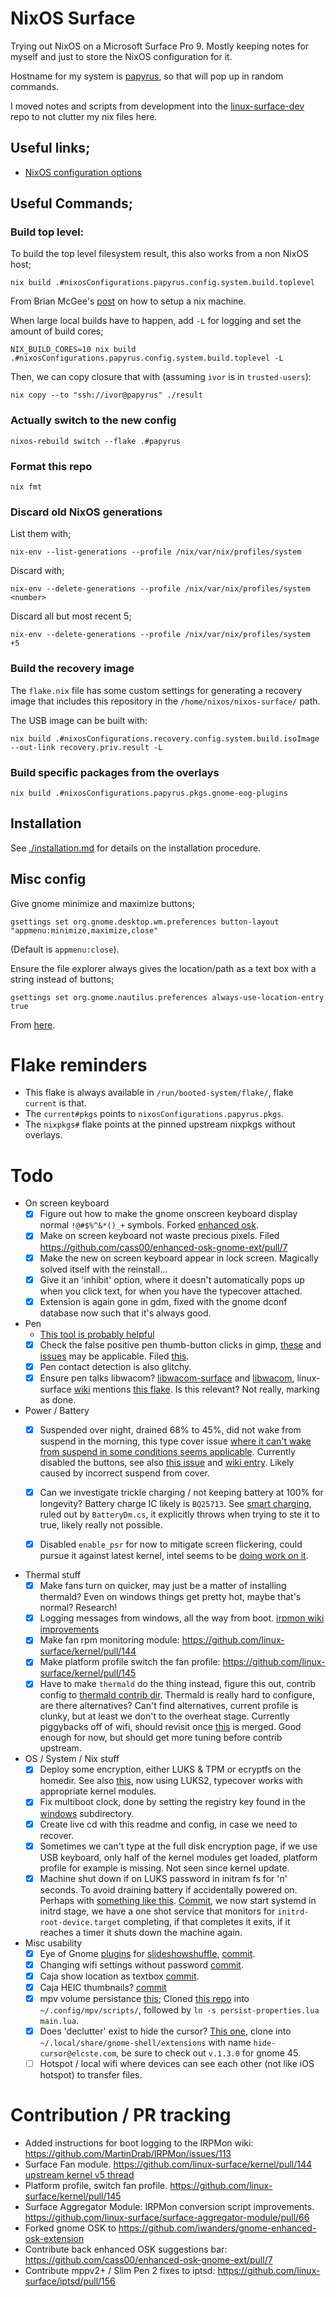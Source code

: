 # NixOS Surface

Trying out NixOS on a Microsoft Surface Pro 9. Mostly keeping notes for myself and just to store the
NixOS configuration for it.

Hostname for my system is [papyrus](https://en.wikipedia.org/wiki/Papyrus), so that will pop up in
random commands.

I moved notes and scripts from development into the [linux-surface-dev](https://github.com/iwanders/linux-surface-dev)
repo to not clutter my nix files here.

## Useful links;

- [NixOS configuration options](https://nixos.org/manual/nixos/stable/options)

## Useful Commands;

### Build top level:
To build the top level filesystem result, this also works from a non NixOS host;
```
nix build .#nixosConfigurations.papyrus.config.system.build.toplevel
```
From Brian McGee's [post](https://bmcgee.ie/posts/2022/12/setting-up-my-new-laptop-nix-style/) on
how to setup a nix machine.

When large local builds have to happen, add `-L` for logging and set the amount of build cores;
```
NIX_BUILD_CORES=10 nix build .#nixosConfigurations.papyrus.config.system.build.toplevel -L
```

Then, we can copy closure that with (assuming `ivor` is in `trusted-users`):
```
nix copy --to "ssh://ivor@papyrus" ./result
```

### Actually switch to the new config
```
nixos-rebuild switch --flake .#papyrus
```

### Format this repo
```
nix fmt
```

### Discard old NixOS generations
List them with;
```
nix-env --list-generations --profile /nix/var/nix/profiles/system
```

Discard with;
```
nix-env --delete-generations --profile /nix/var/nix/profiles/system <number>
```

Discard all but most recent 5;
```
nix-env --delete-generations --profile /nix/var/nix/profiles/system  +5
```

### Build the recovery image
The `flake.nix` file has some custom settings for generating a recovery image that includes this repository in the `/home/nixos/nixos-surface/` path.

The USB image can be built with:
```
nix build .#nixosConfigurations.recovery.config.system.build.isoImage --out-link recovery.priv.result -L
```

### Build specific packages from the overlays
```
nix build .#nixosConfigurations.papyrus.pkgs.gnome-eog-plugins
```

## Installation

See [./installation.md](./installation.md) for details on the installation procedure.


## Misc config

Give gnome minimize and maximize buttons;
```
gsettings set org.gnome.desktop.wm.preferences button-layout "appmenu:minimize,maximize,close"
```
(Default is `appmenu:close`).

Ensure the file explorer always gives the location/path as a text box with a string instead of buttons;
```
gsettings set org.gnome.nautilus.preferences always-use-location-entry true
```
From [here](https://www.reddit.com/r/gnome/comments/8m2kf9/enable_url_bar_in_gnome_files/).

# Flake reminders

- This flake is always available in `/run/booted-system/flake/`, flake `current` is that.
- The `current#pkgs` points to `nixosConfigurations.papyrus.pkgs`.
- The `nixpkgs#` flake points at the pinned upstream nixpkgs without overlays.


# Todo

- On screen keyboard
  - [x] Figure out how to make the gnome onscreen keyboard display normal `!@#$%^&*()_+` symbols. Forked [enhanced osk](https://github.com/iwanders/gnome-enhanced-osk-extension).
  - [x] Make on screen keyboard not waste precious pixels. Filed https://github.com/cass00/enhanced-osk-gnome-ext/pull/7
  - [x] Make the new on screen keyboard appear in lock screen. Magically solved itself with the reinstall...
  - [x] Give it an 'inhibit' option, where it doesn't automatically pops up when you click text, for when you have the typecover attached.
  - [x] Extension is again gone in gdm, fixed with the gnome dconf database now such that it's always good.

- Pen
  - [This tool is probably helpful](https://patrickhlauke.github.io/touch/pen-tracker/)
  - [x] Check the false positive pen thumb-button clicks in gimp, [these](https://github.com/linux-surface/iptsd/issues/102) and [issues](https://github.com/quo/iptsd/issues/5) may be applicable. Filed [this](https://github.com/linux-surface/iptsd/pull/156).
  - [x] Pen contact detection is also glitchy.
  - [x] Ensure pen talks libwacom? [libwacom-surface](https://github.com/linux-surface/libwacom-surface/tree/master) and [libwacom](https://github.com/linux-surface/libwacom), linux-surface [wiki](https://github.com/linux-surface/linux-surface/wiki/Installation-and-Setup) mentions [this flake](https://github.com/hpfr/system/blob/2e5b3b967b0436203d7add6adbd6b6f55e87cf3c/hosts/linux-surface.nix). Is this relevant? Not really, marking as done.

- Power / Battery
  - [x] Suspended over night, drained 68% to 45%, did not wake from suspend in the morning, this type cover issue [where it can't wake from suspend in some conditions seems applicable](https://github.com/linux-surface/linux-surface/issues/1183). Currently disabled the buttons, see also [this issue](https://github.com/linux-surface/linux-surface/issues/1224) and [wiki entry](https://github.com/linux-surface/linux-surface/wiki/Known-Issues-and-FAQ#suspend-aka-sleep-vs-lid-closingopening-events). Likely caused by incorrect suspend from cover.
  - [x] Can we investigate trickle charging / not keeping battery at 100% for longevity? Battery charge IC likely is `BQ25713`. See [smart charging](https://support.microsoft.com/en-us/surface/smart-charging-on-surface-dda48e48-950b-421c-a436-c48c55e158c4), ruled out by `BatteryDm.cs`, it explicitly throws when trying to ste it to true, likely really not possible. 
  - [x] Disabled `enable_psr` for now to mitigate screen flickering, could pursue it against latest kernel, intel seems to be [doing work on it](https://lore.kernel.org/all/PH7PR11MB59817424A663BFE56322E1ADF9472@PH7PR11MB5981.namprd11.prod.outlook.com/).


- Thermal stuff
  - [x] Make fans turn on quicker, may just be a matter of installing thermald? Even on windows things get pretty hot, maybe that's normal? Research!
  - [x] Logging messages from windows, all the way from boot. [irpmon wiki improvements](https://github.com/MartinDrab/IRPMon/issues/113)
  - [x] Make fan rpm monitoring module: https://github.com/linux-surface/kernel/pull/144
  - [x] Make platform profile switch the fan profile: https://github.com/linux-surface/kernel/pull/145
  - [x] Have to make `thermald` do the thing instead, figure this out, contrib config to [thermald contrib dir](https://github.com/linux-surface/linux-surface/tree/master/contrib/thermald). Thermald is really hard to configure, are there alternatives? Can't find alternatives, current profile is clunky, but at least we don't to the overheat stage. Currently piggybacks off of wifi, should revisit once [this](https://github.com/linux-surface/surface-aggregator-module/issues/59) is merged. Good enough for now, but should get more tuning before contrib upstream.

- OS / System / Nix stuff
  - [x] Deploy some encryption, either LUKS & TPM or ecryptfs on the homedir. See also [this](https://github.com/linux-surface/linux-surface/wiki/Disk-Encryption), now using LUKS2, typecover works with appropriate kernel modules.
  - [x] Fix multiboot clock, done by setting the registry key found in the [windows](./windows) subdirectory.
  - [x] Create live cd with this readme and config, in case we need to recover.
  - [x] Sometimes we can't type at the full disk encryption page, if we use USB keyboard, only half of the kernel modules get loaded, platform profile for example is missing. Not seen since kernel update.
  - [x] Machine shut down if on LUKS password in initram fs for 'n' seconds. To avoid draining battery if accidentally powered on. Perhaps with [something like this](https://bbs.archlinux.org/viewtopic.php?pid=2176578#p2176578). [Commit](https://github.com/iwanders/nixos-surface/commit/e11f0b5bea073063dc8ba2b5c48cf775b770c9d4), we now start systemd in initrd stage, we have a one shot service that monitors for `initrd-root-device.target` completing, if that completes it exits, if it reaches a timer it shuts down the machine again.

- Misc usability
  - [x] Eye of Gnome [plugins](https://wiki.gnome.org/Apps(2f)EyeOfGnome(2f)Plugins.html) for [slideshowshuffle](https://help.gnome.org/users/eog/stable/plugin-slideshow-shuffle.html.en), [commit](https://github.com/iwanders/nixos-surface/commit/7c06fe62928fd5f073e84ece7eb42ccc5638da5c).
  - [x] Changing wifi settings without password [commit](https://github.com/iwanders/nixos-surface/commit/59a8c4ebf5c25628c7428d1b1af00276d49b7587).
  - [x] Caja show location as textbox [commit](https://github.com/iwanders/nixos-surface/commit/dd60564e8ebd76a722f231fb073518a579e65f22).
  - [x] Caja HEIC thumbnails? [commit](https://github.com/iwanders/nixos-surface/commit/d5c2f17de997607ec0d10abb4cb18f7c44680fca)
  - [x] mpv volume persistance [this](https://github.com/mpv-player/mpv/issues/1913#issuecomment-1127102576); Cloned [this repo](https://github.com/d87/mpv-persist-properties) into `~/.config/mpv/scripts/`, followed by `ln -s persist-properties.lua  main.lua`.
  - [x] Does 'declutter' exist to hide the cursor? [This one](https://github.com/elcste/hide-cursor.git), clone into `~/.local/share/gnome-shell/extensions` with name `hide-cursor@elcste.com`, be sure to check out `v.1.3.0` for gnome 45.
  - [ ] Hotspot / local wifi where devices can see each other (not like iOS hotspot) to transfer files.

# Contribution / PR tracking

- Added instructions for boot logging to the IRPMon wiki: https://github.com/MartinDrab/IRPMon/issues/113
- Surface Fan module. https://github.com/linux-surface/kernel/pull/144  [upstream kernel v5 thread](https://lore.kernel.org/linux-hwmon/20240131005856.10180-1-ivor@iwanders.net/T/)
- Platform profile, switch fan profile. https://github.com/linux-surface/kernel/pull/145
- Surface Aggregator Module: IRPMon conversion script improvements. https://github.com/linux-surface/surface-aggregator-module/pull/66
- Forked gnome OSK to https://github.com/iwanders/gnome-enhanced-osk-extension
- Contribute back enhanced OSK suggestions bar: https://github.com/cass00/enhanced-osk-gnome-ext/pull/7
- Contribute mppv2+ / Slim Pen 2 fixes to iptsd: https://github.com/linux-surface/iptsd/pull/156



